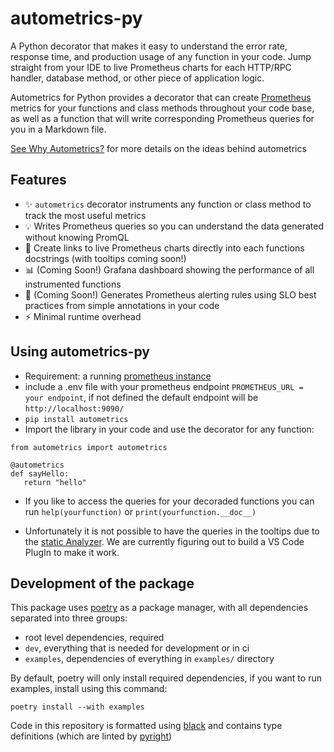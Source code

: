 # autometrics-py

A Python decorator that makes it easy to understand the error rate, response time, and production usage of any function in your code. Jump straight from your IDE to live Prometheus charts for each HTTP/RPC handler, database method, or other piece of application logic.

Autometrics for Python provides a decorator that can create [Prometheus](https://prometheus.io/) metrics for your functions and class methods throughout your code base, as well as a function that will write corresponding Prometheus queries for you in a Markdown file.

[See Why Autometrics?](https://github.com/autometrics-dev#why-autometrics) for more details on the ideas behind autometrics

## Features

- ✨ `autometrics` decorator instruments any function or class method to track the
  most useful metrics
- 💡 Writes Prometheus queries so you can understand the data generated without
  knowing PromQL
- 🔗 Create links to live Prometheus charts directly into each functions docstrings (with tooltips coming soon!)
- 📊 (Coming Soon!) Grafana dashboard showing the performance of all
  instrumented functions
- 🚨 (Coming Soon!) Generates Prometheus alerting rules using SLO best practices
  from simple annotations in your code
- ⚡ Minimal runtime overhead

## Using autometrics-py

- Requirement: a running [prometheus instance](https://prometheus.io/download/)
- include a .env file with your prometheus endpoint `PROMETHEUS_URL = your endpoint`, if not defined the default endpoint will be `http://localhost:9090/`
- `pip install autometrics`
- Import the library in your code and use the decorator for any function:

```
from autometrics import autometrics

@autometrics
def sayHello:
   return "hello"

```

- If you like to access the queries for your decoraded functions you can run `help(yourfunction)` or `print(yourfunction.__doc__)`

- Unfortunately it is not possible to have the queries in the tooltips due to the [static Analyzer](https://github.com/davidhalter/jedi/issues/1921). We are currently figuring out to build a VS Code PlugIn to make it work.

## Development of the package

This package uses [poetry](https://python-poetry.org) as a package manager, with all dependencies separated into three groups:
 - root level dependencies, required
 - `dev`, everything that is needed for development or in ci
 - `examples`, dependencies of everything in `examples/` directory

By default, poetry will only install required dependencies, if you want to run examples, install using this command:

`poetry install --with examples`

Code in this repository is formatted using [black](https://black.readthedocs.io/en/stable/) and contains type definitions (which are linted by [pyright](https://microsoft.github.io/pyright/))

